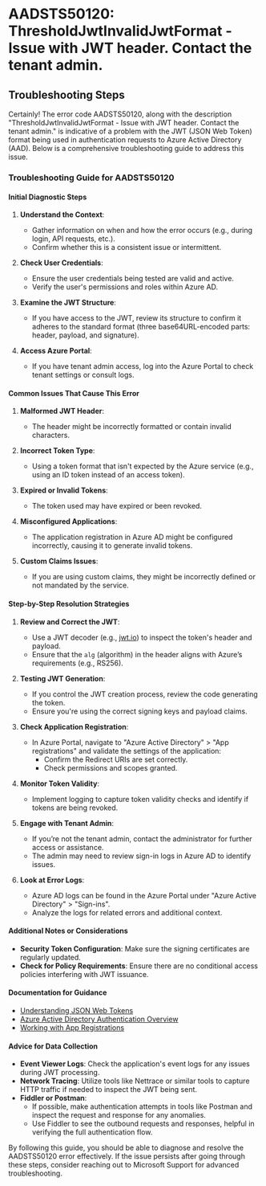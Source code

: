 # AADSTS50120: ThresholdJwtInvalidJwtFormat - Issue with JWT header. Contact the tenant admin.


## Troubleshooting Steps
Certainly! The error code AADSTS50120, along with the description "ThresholdJwtInvalidJwtFormat - Issue with JWT header. Contact the tenant admin." is indicative of a problem with the JWT (JSON Web Token) format being used in authentication requests to Azure Active Directory (AAD). Below is a comprehensive troubleshooting guide to address this issue.

### Troubleshooting Guide for AADSTS50120

#### Initial Diagnostic Steps

1. **Understand the Context**:
   - Gather information on when and how the error occurs (e.g., during login, API requests, etc.).
   - Confirm whether this is a consistent issue or intermittent.

2. **Check User Credentials**:
   - Ensure the user credentials being tested are valid and active.
   - Verify the user's permissions and roles within Azure AD.

3. **Examine the JWT Structure**:
   - If you have access to the JWT, review its structure to confirm it adheres to the standard format (three base64URL-encoded parts: header, payload, and signature).

4. **Access Azure Portal**: 
   - If you have tenant admin access, log into the Azure Portal to check tenant settings or consult logs.

#### Common Issues That Cause This Error

1. **Malformed JWT Header**: 
   - The header might be incorrectly formatted or contain invalid characters.

2. **Incorrect Token Type**: 
   - Using a token format that isn't expected by the Azure service (e.g., using an ID token instead of an access token).

3. **Expired or Invalid Tokens**: 
   - The token used may have expired or been revoked.

4. **Misconfigured Applications**: 
   - The application registration in Azure AD might be configured incorrectly, causing it to generate invalid tokens.

5. **Custom Claims Issues**: 
   - If you are using custom claims, they might be incorrectly defined or not mandated by the service.

#### Step-by-Step Resolution Strategies

1. **Review and Correct the JWT**:
   - Use a JWT decoder (e.g., [jwt.io](https://jwt.io/)) to inspect the token's header and payload.
   - Ensure that the `alg` (algorithm) in the header aligns with Azure’s requirements (e.g., RS256).

2. **Testing JWT Generation**:
   - If you control the JWT creation process, review the code generating the token.
   - Ensure you're using the correct signing keys and payload claims.

3. **Check Application Registration**:
   - In Azure Portal, navigate to "Azure Active Directory" > "App registrations" and validate the settings of the application:
     - Confirm the Redirect URIs are set correctly.
     - Check permissions and scopes granted.

4. **Monitor Token Validity**:
   - Implement logging to capture token validity checks and identify if tokens are being revoked.

5. **Engage with Tenant Admin**:
   - If you’re not the tenant admin, contact the administrator for further access or assistance.
   - The admin may need to review sign-in logs in Azure AD to identify issues.

6. **Look at Error Logs**:
   - Azure AD logs can be found in the Azure Portal under "Azure Active Directory" > "Sign-ins".
   - Analyze the logs for related errors and additional context.

#### Additional Notes or Considerations

- **Security Token Configuration**: Make sure the signing certificates are regularly updated.
- **Check for Policy Requirements**: Ensure there are no conditional access policies interfering with JWT issuance.
  
#### Documentation for Guidance

- [Understanding JSON Web Tokens](https://jwt.io/introduction)
- [Azure Active Directory Authentication Overview](https://docs.microsoft.com/en-us/azure/active-directory/develop/authentication-scenarios)
- [Working with App Registrations](https://docs.microsoft.com/en-us/azure/active-directory/develop/quickstart-register-app)

#### Advice for Data Collection

- **Event Viewer Logs**: Check the application's event logs for any issues during JWT processing.
- **Network Tracing**: Utilize tools like Nettrace or similar tools to capture HTTP traffic if needed to inspect the JWT being sent.
- **Fiddler or Postman**:
  - If possible, make authentication attempts in tools like Postman and inspect the request and response for any anomalies.
  - Use Fiddler to see the outbound requests and responses, helpful in verifying the full authentication flow.

By following this guide, you should be able to diagnose and resolve the AADSTS50120 error effectively. If the issue persists after going through these steps, consider reaching out to Microsoft Support for advanced troubleshooting.